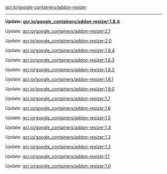 [gcr.io/google-containers/addon-resizer](https://hub.docker.com/r/cruse/addon-resizer/tags/) 

----
**Update: [gcr.io/google_containers/addon-resizer:1.8.4](https://hub.docker.com/r/cruse/addon-resizer/tags/)**

Update: [gcr.io/google_containers/addon-resizer:2.1](https://hub.docker.com/r/cruse/addon-resizer/tags/)

Update: [gcr.io/google_containers/addon-resizer:2.0](https://hub.docker.com/r/cruse/addon-resizer/tags/)

Update: [gcr.io/google_containers/addon-resizer:1.8.4](https://hub.docker.com/r/cruse/addon-resizer/tags/)

Update: [gcr.io/google_containers/addon-resizer:1.8.3](https://hub.docker.com/r/cruse/addon-resizer/tags/)

Update: [gcr.io/google_containers/addon-resizer:1.8.2](https://hub.docker.com/r/cruse/addon-resizer/tags/)

Update: [gcr.io/google_containers/addon-resizer:1.8.1](https://hub.docker.com/r/cruse/addon-resizer/tags/)

Update: [gcr.io/google_containers/addon-resizer:1.8.0](https://hub.docker.com/r/cruse/addon-resizer/tags/)

Update: [gcr.io/google_containers/addon-resizer:1.7](https://hub.docker.com/r/cruse/addon-resizer/tags/)

Update: [gcr.io/google_containers/addon-resizer:1.6](https://hub.docker.com/r/cruse/addon-resizer/tags/)

Update: [gcr.io/google_containers/addon-resizer:1.5](https://hub.docker.com/r/cruse/addon-resizer/tags/)

Update: [gcr.io/google_containers/addon-resizer:1.4](https://hub.docker.com/r/cruse/addon-resizer/tags/)

Update: [gcr.io/google_containers/addon-resizer:1.3](https://hub.docker.com/r/cruse/addon-resizer/tags/)

Update: [gcr.io/google_containers/addon-resizer:1.2](https://hub.docker.com/r/cruse/addon-resizer/tags/)

Update: [gcr.io/google_containers/addon-resizer:1.1](https://hub.docker.com/r/cruse/addon-resizer/tags/)

Update: [gcr.io/google_containers/addon-resizer:1.0](https://hub.docker.com/r/cruse/addon-resizer/tags/)

